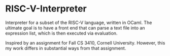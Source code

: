 # RISC-V-Interpreter
Interpreter for a subset of the RISC-V language, written in OCaml. The ultimate goal is to have a front end that can parse a text file into an expression list, which is then executed via evaluation. 

Inspired by an assignment for Fall CS 3410, Cornell University. However, this my work differs in substantial ways from that assignment.

